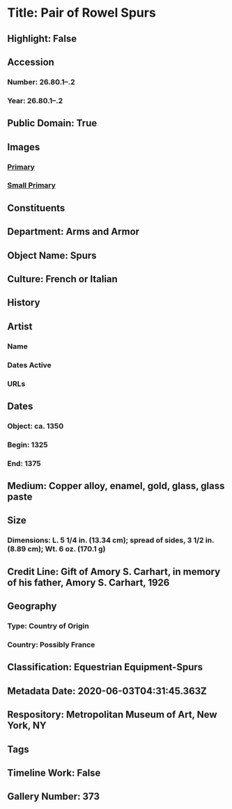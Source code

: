 # Title: Pair of Rowel Spurs
## Highlight: False
## Accession
### Number: 26.80.1–.2
### Year: 26.80.1–.2
## Public Domain: True
## Images
### [Primary](https://images.metmuseum.org/CRDImages/aa/original/DP-17343-001.jpg)
### [Small Primary](https://images.metmuseum.org/CRDImages/aa/web-large/DP-17343-001.jpg)
## Constituents
## Department: Arms and Armor
## Object Name: Spurs
## Culture: French or Italian
## History
## Artist
### Name
### Dates Active
### URLs
## Dates
### Object: ca. 1350
### Begin: 1325
### End: 1375
## Medium: Copper alloy, enamel, gold, glass, glass paste
## Size
### Dimensions: L. 5 1/4 in. (13.34 cm); spread of sides, 3 1/2 in. (8.89 cm); Wt. 6 oz. (170.1 g)
## Credit Line: Gift of Amory S. Carhart, in memory of his father, Amory S. Carhart, 1926
## Geography
### Type: Country of Origin
### Country: Possibly France
## Classification: Equestrian Equipment-Spurs
## Metadata Date: 2020-06-03T04:31:45.363Z
## Respository: Metropolitan Museum of Art, New York, NY
## Tags
## Timeline Work: False
## Gallery Number: 373